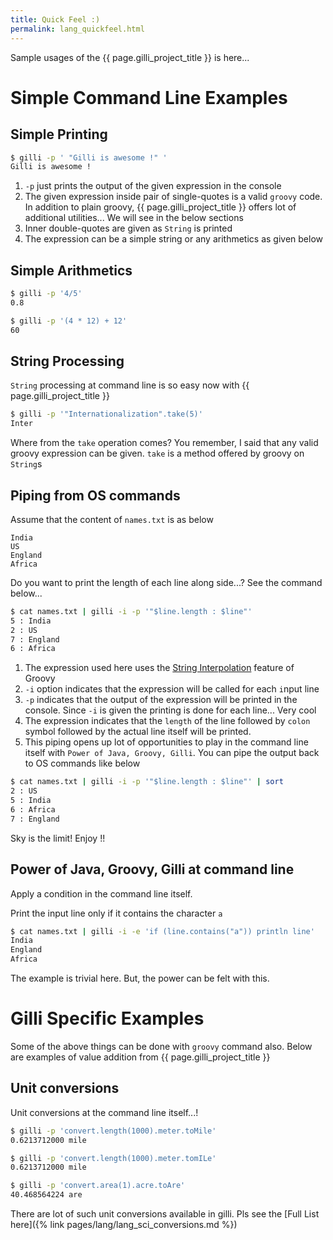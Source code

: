 ```yaml
---
title: Quick Feel :)
permalink: lang_quickfeel.html
---
```


Sample usages of the {{ page.gilli_project_title }} is here...

# Simple Command Line Examples

## Simple Printing

```bash
$ gilli -p ' "Gilli is awesome !" '
Gilli is awesome !
```
1. `-p` just prints the output of the given expression in the console
1. The given expression inside pair of single-quotes is a valid `groovy`
   code. In addition to plain groovy, {{ page.gilli_project_title }} offers lot of
   additional utilities... We will see in the below sections
1. Inner double-quotes are given as `String` is printed
1. The expression can be a simple string or any arithmetics as given below


## Simple Arithmetics

```bash
$ gilli -p '4/5'
0.8

$ gilli -p '(4 * 12) + 12'
60
```

## String Processing

`String` processing at command line is so easy now with {{ page.gilli_project_title }}

```bash
$ gilli -p '"Internationalization".take(5)'
Inter
```
Where from the `take` operation comes? You remember, I said that any valid groovy
expression can be given. `take` is a method offered by groovy on `String`s

## Piping from OS commands

Assume that the content of `names.txt` is as below

```
India
US
England
Africa
```


Do you want to print the length of each line along side...? See the command below...

```bash
$ cat names.txt | gilli -i -p '"$line.length : $line"'
5 : India
2 : US
7 : England
6 : Africa
```

1. The expression used here uses the [String Interpolation](https://groovy-lang.org/syntax.html#_string_interpolation)
feature of Groovy
1. `-i` option indicates that the expression will be called for each `i`nput
line
1. `-p` indicates that the output of the expression will be printed in the console. Since `-i` is given
the printing is done for each line... Very cool
1. The expression indicates that the `length` of the line followed by `colon` symbol
   followed by the actual line itself will be printed. 
1. This piping opens up lot of opportunities to play in the command line itself with
`Power of Java, Groovy, Gilli`. You can pipe the output back to OS commands like below

```bash
$ cat names.txt | gilli -i -p '"$line.length : $line"' | sort
2 : US
5 : India
6 : Africa
7 : England
```

Sky is the limit! Enjoy !!


## Power of Java, Groovy, Gilli at command line

Apply a condition in the command line itself.

Print the input line only if it contains the character `a`

```bash
$ cat names.txt | gilli -i -e 'if (line.contains("a")) println line'
India
England
Africa
```

The example is trivial here. But, the power can be felt with this.

# Gilli Specific Examples

Some of the above things can be done with `groovy` command also. Below are examples
of value addition from {{ page.gilli_project_title }}

## Unit conversions

Unit conversions at the command line itself...!

```bash
$ gilli -p 'convert.length(1000).meter.toMile'
0.6213712000 mile

$ gilli -p 'convert.length(1000).meter.tomILe'
0.6213712000 mile

$ gilli -p 'convert.area(1).acre.toAre'
40.468564224 are

```

There are lot of such unit conversions available in gilli. Pls see
the [Full List here]({% link pages/lang/lang_sci_conversions.md %})